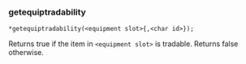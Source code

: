 ### getequiptradability
```
*getequiptradability(<equipment slot>{,<char id>});
```

Returns true if the item in `<equipment slot>` is tradable.
Returns false otherwise.
